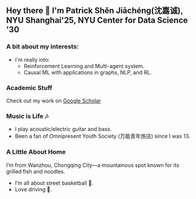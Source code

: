 ## Hey there 👋 I'm Patrick Shěn Jiāchéng(沈嘉诚), NYU Shanghai'25, NYU Center for Data Science '30

### A bit about my interests:
- I'm really into:
  - Reinforcement Learning and Multi-agent system.
  - Causal ML with applications in graphs, NLP, and RL.

### Academic Stuff
Check out my work on [Google Scholar](https://scholar.google.com/citations?user=a0EzT5QAAAAJ&hl=en)

### Music is Life 🎶
- I play acoustic/electric guitar and bass.
- Been a fan of Omnipresent Youth Society (万能青年旅店) since I was 13.

### A Little About Home
I’m from Wanzhou, Chongqing City—a mountainous spot known for its grilled fish and noodles.
- I’m all about street basketball 🏀.
- Love driving 🚗.
